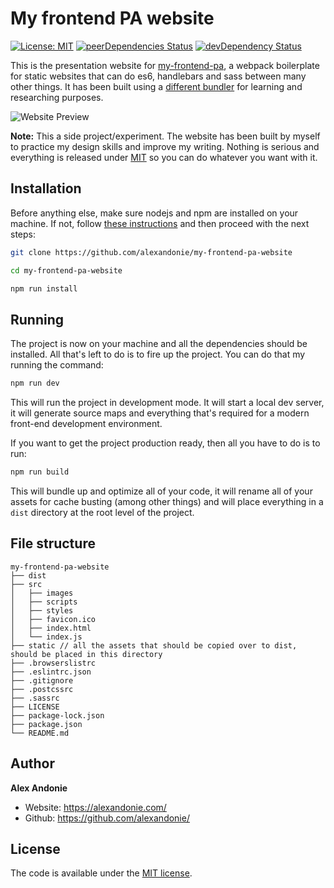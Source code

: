 # My frontend PA website

[![License: MIT](https://img.shields.io/badge/license-MIT-blue.svg)](https://opensource.org/licenses/MIT)
[![peerDependencies Status](https://img.shields.io/david/peer/alexandonie/my-frontend-pa.svg)](https://david-dm.org/alexandonie/my-frontend-pa?type=peer)
[![devDependency Status](https://img.shields.io/david/dev/alexandonie/my-frontend-pa.svg)](https://david-dm.org/alexandonie/my-frontend-pa?type=dev)

This is the presentation website for [my-frontend-pa](https://github.com/alexandonie/my-frontend-pa), a webpack boilerplate for static websites that can do es6, handlebars and sass between many other things. It has been built using a [different bundler](https://parceljs.org) for learning and researching purposes.

![Website Preview](https://stupefied-euler-a72577.netlify.com/12f31pw21dfs3sd3.jpg "My frontend PA website")


**Note:** This a side project/experiment. The website has been built by myself to practice my design skills and improve my writing. Nothing is serious and everything is released under [MIT](LICENSE) so you can do whatever you want with it.



## Installation

Before anything else, make sure nodejs and npm are installed on your machine. If not, follow [these instructions](https://docs.npmjs.com/downloading-and-installing-node-js-and-npm) and then proceed with the next steps:

```bash
git clone https://github.com/alexandonie/my-frontend-pa-website
```

```bash
cd my-frontend-pa-website
```

```bash
npm run install
```

## Running

The project is now on your machine and all the dependencies should be installed. All that's left to do is to fire up the project. You can do that my running the command:

```bash
npm run dev
```

This will run the project in development mode. It will start a local dev server, it will generate source maps and everything that's required for a modern front-end development environment.

If you want to get the project production ready, then all you have to do is to run:

```bash
npm run build
```

This will bundle up and optimize all of your code, it will rename all of your assets for cache busting (among other things) and will place everything in a `dist` directory at the root level of the project.

## File structure
```
my-frontend-pa-website
├── dist
├── src
│   ├── images
│   ├── scripts
│   ├── styles
│   ├── favicon.ico
│   ├── index.html
│   └── index.js
├── static // all the assets that should be copied over to dist, should be placed in this directory
├── .browserslistrc
├── .eslintrc.json
├── .gitignore
├── .postcssrc
├── .sassrc
├── LICENSE
├── package-lock.json
├── package.json
└── README.md
```

## Author

**Alex Andonie**

-   Website: <https://alexandonie.com/>
-   Github: <https://github.com/alexandonie/>

## License

The code is available under the [MIT license](LICENSE).
